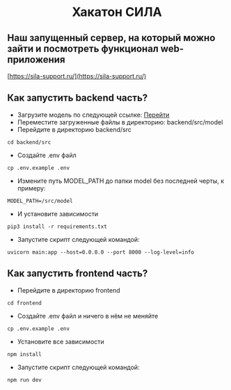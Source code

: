 <h1 align="center">Хакатон СИЛА</h1>

## Наш запущенный сервер, на который можно зайти и посмотреть функционал web-приложения
[https://sila-support.ru/](https://sila-support.ru/)

## Как запустить backend часть?
* Загрузите модель по следующей ссылке: [Перейти](https://drive.google.com/drive/folders/19u8SX8jmbRih1LjhzuzVUN8LBDVlz77I?usp=sharing)
* Переместите загруженные файлы в директорию: backend/src/model
* Перейдите в директорию backend/src
```
cd backend/src
```
* Создайте .env файл
```commandline
cp .env.example .env
```
* Измените путь MODEL_PATH до папки model без последней черты, к примеру:
```
MODEL_PATH=/src/model
```
* И установите зависимости
```
pip3 install -r requirements.txt
```
* Запустите скрипт следующей командой:
```commandline
uvicorn main:app --host=0.0.0.0 --port 8000 --log-level=info
```
## Как запустить frontend часть?
* Перейдите в директорию frontend
```commandline
cd frontend
```
* Создайте .env файл и ничего в нём не меняйте
```commandline
cp .env.example .env
```
* Установите все зависимости
```commandline
npm install 
```
* Запустите скрипт следующей командой:
```commandline
npm run dev
```



